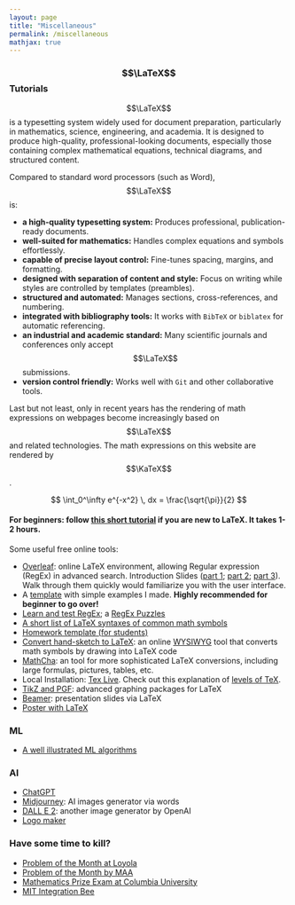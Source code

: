 ```yaml
---
layout: page
title: "Miscellaneous"
permalink: /miscellaneous
mathjax: true
---
```


### $$\LaTeX$$ Tutorials
$$\LaTeX$$ is a typesetting system widely used for document preparation, particularly in mathematics, science, engineering, and academia. It is designed to produce high-quality, professional-looking documents, especially those containing complex mathematical equations, technical diagrams, and structured content. 

Compared to standard word processors (such as Word), $$\LaTeX$$ is:
- **a high-quality typesetting system:** Produces professional, publication-ready documents.  
- **well-suited for mathematics:** Handles complex equations and symbols effortlessly.  
- **capable of precise layout control:** Fine-tunes spacing, margins, and formatting.  
- **designed with separation of content and style:** Focus on writing while styles are controlled by templates (preambles).
- **structured and automated:** Manages sections, cross-references, and numbering.  
- **integrated with bibliography tools:** It works with `BibTeX` or `biblatex` for automatic referencing.
- **an industrial and academic standard:** Many scientific journals and conferences only accept $$\LaTeX$$ submissions.  
- **version control friendly:** Works well with `Git` and other collaborative tools.  

Last but not least, only in recent years has the rendering of math expressions on webpages become increasingly based on $$\LaTeX$$ and related technologies. The math expressions on this website are rendered by $$\KaTeX$$. 

$$
    \int_0^\infty e^{-x^2} \, dx = \frac{\sqrt{\pi}}{2}
$$

#### For beginners: follow [this short tutorial](https://www.overleaf.com/learn/latex/Tutorials) if you are new to LaTeX. It takes 1-2 hours.

Some useful free online tools:

- [Overleaf](https://www.overleaf.com/): online LaTeX environment, allowing Regular expression (RegEx) in advanced search. Introduction Slides ([part 1](https://www.overleaf.com/learn/latex/Free_online_introduction_to_LaTeX_(part_1)); [part 2](https://www.overleaf.com/learn/latex/Free_online_introduction_to_LaTeX_(part_2)); [part 3](https://www.overleaf.com/learn/latex/Free_online_introduction_to_LaTeX_(part_3))). Walk through them quickly would familiarize you with the user interface.
- A [template](https://www.overleaf.com/read/xdbqtdgyzdwk#513518) with simple examples I made. **Highly recommended for beginner to go over!**
- [Learn and test RegEx](https://regexr.com/); a [RegEx Puzzles](https://regexcrossword.com/)
- [A short list of LaTeX syntaxes of common math symbols](https://12a9b868-6189-4c2c-b0b4-46a0d794deb8.filesusr.com/ugd/7c0a02_3dab6e1d268349f6b023b3737b7ab96e.pdf)
- [Homework template (for students)](https://www.overleaf.com/read/xspntwpwyrqt)
- [Convert hand-sketch to LaTeX](https://webdemo.myscript.com/views/math/index.html): an online [WYSIWYG](https://en.wikipedia.org/wiki/WYSIWYG) tool that converts math symbols by drawing into LaTeX code
- [MathCha](https://www.mathcha.io/): an tool for more sophisticated LaTeX conversions, including large formulas, pictures, tables, etc.
- Local Installation: [Tex Live](https://www.tug.org/texlive/). Check out this explanation of [levels of TeX](https://tug.org/levels.html).
- [TikZ and PGF](https://texample.net//tikz/): advanced graphing packages for LaTeX
- [Beamer](https://www.overleaf.com/learn/latex/Beamer): presentation slides via LaTeX
- [Poster with LaTeX](https://www.overleaf.com/learn/latex/Posters)


### ML
  - [A well illustrated ML algorithms](https://illustrated-machine-learning.github.io/index.html#/machine-learning/linear-algorithms#linear-regression)
  

### AI
  - [ChatGPT](https://chat.openai.com/chat)
  - [Midjourney](https://www.midjourney.com/home/?callbackUrl=%2Fapp%2F): AI images generator via words
  - [DALL E 2](https://openai.com/product/dall-e-2): another image generator by OpenAI
  - [Logo maker](https://www.midjourney.com/home/?callbackUrl=%2Fapp%2F)

### Have some time to kill?
  - [Problem of the Month at Loyola](https://www.luc.edu/math/problemofthemonth/)
  - [Problem of the Month by MAA](http://sections.maa.org/metrony/problemofthemonth.html)
  - [Mathematics Prize Exam at Columbia University](https://www.math.columbia.edu/~desilva/prize.html)
  - [MIT Integration Bee](https://math.mit.edu/~yyao1/integrationbee.html)
